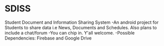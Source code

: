 # SDISS
Student Document and Information Sharing System
-An android project for Students to share data i.e News, Documents and Schedules. Also plans to include a chat/forum
-You can chip in. Y'all welcome.
-Possible Dependencies: Firebase and Google Drive
